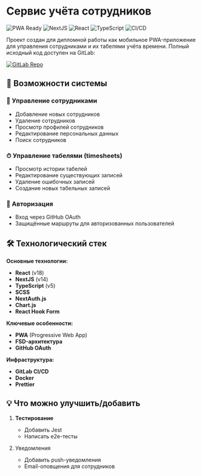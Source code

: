 # Сервис учёта сотрудников

![PWA Ready](https://img.shields.io/badge/PWA-Ready-blue?logo=pwa) ![NextJS](https://img.shields.io/badge/NextJS-13-black?logo=next.js) ![React](https://img.shields.io/badge/React-18-blue?logo=react) ![TypeScript](https://img.shields.io/badge/TypeScript-5-blue?logo=typescript) ![CI/CD](https://img.shields.io/badge/CI/CD-GitLab_CI-orange?logo=gitlab)

Проект создан для дипломной работы как мобильное PWA-приложение для управления сотрудниками и их табелями учёта времени. Полный исходный код доступен на GitLab:

[![GitLab Repo](https://img.shields.io/badge/GitLab-Repository-orange?logo=gitlab)](https://gitlab.com/hr-erp)
## 🚀 Возможности системы

### 👥 Управление сотрудниками

- Добавление новых сотрудников
- Удаление сотрудников
- Просмотр профилей сотрудников
- Редактирование персональных данных
- Поиск сотрудников 

### ⏱ Управление табелями (timesheets)

- Просмотр истории табелей
- Редактирование существующих записей
- Удаление ошибочных записей
- Создание новых табельных записей

### 🔐 Авторизация

- Вход через GitHub OAuth
- Защищённые маршруты для авторизованных пользователей

## 🛠 Технологический стек

**Основные технологии:**
- **React** (v18)
- **NextJS** (v14) 
- **TypeScript** (v5)
- **SCSS** 
- **NextAuth.js**
- **Chart.js**
- **React Hook Form**

**Ключевые особенности:**
- **PWA** (Progressive Web App)
- **FSD-архитектура**
- **GitHub OAuth**

**Инфраструктура:**
- **GitLab CI/CD**
- **Docker**
- **Prettier** 

## 💡 Что можно улучшить/добавить

1. **Тестирование**
	- Добавить Jest
	- Написать e2e-тесты

2. Уведомления
	- Добавить push-уведомления
	- Email-оповщения для сотрудников
   
